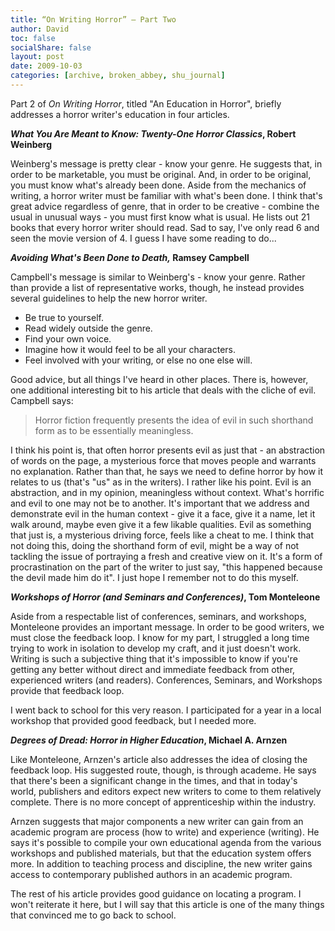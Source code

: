 ```yaml
---
title: “On Writing Horror” – Part Two
author: David
toc: false
socialShare: false
layout: post
date: 2009-10-03
categories: [archive, broken_abbey, shu_journal]
---
```


Part 2 of _On Writing Horror_, titled "An Education in Horror", briefly
addresses a horror writer's education in four articles.

**_What You Are Meant to Know: Twenty-One Horror Classics_, Robert Weinberg**

Weinberg's message is pretty clear - know your genre. He suggests that, in order
to be marketable, you must be original. And, in order to be original, you must
know what's already been done. Aside from the mechanics of writing, a horror
writer must be familiar with what's been done. I think that's great advice
regardless of genre, that in order to be creative - combine the usual in unusual
ways - you must first know what is usual. He lists out 21 books that every
horror writer should read. Sad to say, I've only read 6 and seen the movie
version of 4. I guess I have some reading to do...

**_Avoiding What's Been Done to Death,_ Ramsey Campbell**

Campbell's message is similar to Weinberg's - know your genre. Rather than
provide a list of representative works, though, he instead provides several
guidelines to help the new horror writer.

- Be true to yourself.
- Read widely outside the genre.
- Find your own voice.
- Imagine how it would feel to be all your characters.
- Feel involved with your writing, or else no one else will.

Good advice, but all things I've heard in other places. There is, however, one
additional interesting bit to his article that deals with the cliche of evil.
Campbell says:

> Horror fiction frequently presents the idea of evil in such shorthand form as
> to be essentially meaningless.

I think his point is, that often horror presents evil as just that - an
abstraction of words on the page, a mysterious force that moves people and
warrants no explanation. Rather than that, he says we need to define horror by
how it relates to us (that's "us" as in the writers). I rather like his point.
Evil is an abstraction, and in my opinion, meaningless without context. What's
horrific and evil to one may not be to another. It's important that we address
and demonstrate evil in the human context - give it a face, give it a name, let
it walk around, maybe even give it a few likable qualities. Evil as something
that just is, a mysterious driving force, feels like a cheat to me. I think that
not doing this, doing the shorthand form of evil, might be a way of not tackling
the issue of portraying a fresh and creative view on it. It's a form of
procrastination on the part of the writer to just say, "this happened because
the devil made him do it". I just hope I remember not to do this myself.

**_Workshops of Horror (and Seminars and Conferences)_, Tom Monteleone**

Aside from a respectable list of conferences, seminars, and workshops,
Monteleone provides an important message. In order to be good writers, we must
close the feedback loop. I know for my part, I struggled a long time trying to
work in isolation to develop my craft, and it just doesn't work. Writing is such
a subjective thing that it's impossible to know if you're getting any better
without direct and immediate feedback from other, experienced writers (and
readers). Conferences, Seminars, and Workshops provide that feedback loop.

I went back to school for this very reason. I participated for a year in a local
workshop that provided good feedback, but I needed more.

**_Degrees of Dread: Horror in Higher Education_, Michael A. Arnzen**

Like Monteleone, Arnzen's article also addresses the idea of closing the
feedback loop. His suggested route, though, is through academe. He says that
there's been a significant change in the times, and that in today's world,
publishers and editors expect new writers to come to them relatively complete.
There is no more concept of apprenticeship within the industry.

Arnzen suggests that major components a new writer can gain from an academic
program are process (how to write) and experience (writing). He says it's
possible to compile your own educational agenda from the various workshops and
published materials, but that the education system offers more. In addition to
teaching process and discipline, the new writer gains access to contemporary
published authors in an academic program.

The rest of his article provides good guidance on locating a program. I won't
reiterate it here, but I will say that this article is one of the many things
that convinced me to go back to school.
